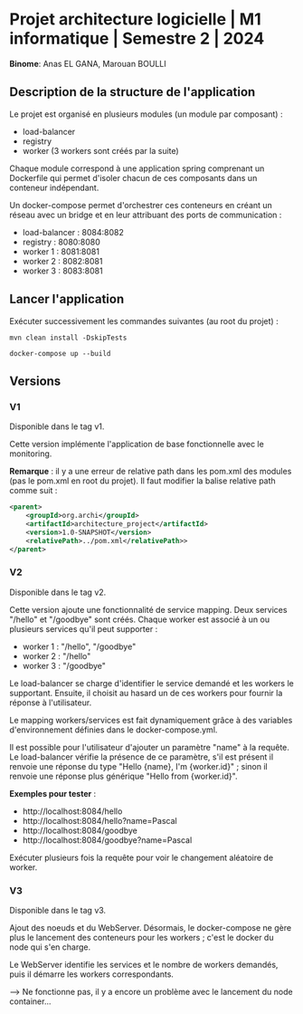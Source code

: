 # Projet architecture logicielle | M1 informatique | Semestre 2 | 2024

**Binome**: Anas EL GANA, Marouan BOULLI

## Description de la structure de l'application

Le projet est organisé en plusieurs modules (un module par composant) : 
- load-balancer
- registry
- worker (3 workers sont créés par la suite)

Chaque module correspond à une application spring comprenant un Dockerfile qui permet d'isoler chacun de ces composants dans un conteneur indépendant.

Un docker-compose permet d'orchestrer ces conteneurs en créant un réseau avec un bridge et en leur attribuant des ports de communication : 
- load-balancer : 8084:8082
- registry : 8080:8080
- worker 1 : 8081:8081
- worker 2 : 8082:8081
- worker 3 : 8083:8081

## Lancer l'application

Exécuter successivement les commandes suivantes (au root du projet) :

```
mvn clean install -DskipTests
```
```
docker-compose up --build
```

## Versions

### V1

Disponible dans le tag v1.

Cette version implémente l'application de base fonctionnelle avec le monitoring.

**Remarque** : il y a une erreur de relative path dans les pom.xml des modules (pas le pom.xml en root du projet). 
Il faut modifier la balise relative path comme suit :  
````xml
<parent>
    <groupId>org.archi</groupId>
    <artifactId>architecture_project</artifactId>
    <version>1.0-SNAPSHOT</version>
    <relativePath>../pom.xml</relativePath>>
</parent>
````

### V2

Disponible dans le tag v2.

Cette version ajoute une fonctionnalité de service mapping. Deux services "/hello" et "/goodbye" sont créés. Chaque worker est associé à un ou plusieurs services qu'il peut supporter : 
- worker 1 : "/hello", "/goodbye"
- worker 2 : "/hello"
- worker 3 : "/goodbye"

Le load-balancer se charge d'identifier le service demandé et les workers le supportant. Ensuite, il choisit au hasard un de ces workers pour fournir la réponse à l'utilisateur.

Le mapping workers/services est fait dynamiquement grâce à des variables d'environnement définies dans le docker-compose.yml.

Il est possible pour l'utilisateur d'ajouter un paramètre "name" à la requête. Le load-balancer vérifie la présence de ce paramètre, s'il est présent il renvoie une réponse du type "Hello {name}, I'm {worker.id}" ; sinon il renvoie une réponse plus générique "Hello from {worker.id}".

**Exemples pour tester** : 
- http://localhost:8084/hello
- http://localhost:8084/hello?name=Pascal
- http://localhost:8084/goodbye
- http://localhost:8084/goodbye?name=Pascal

Exécuter plusieurs fois la requête pour voir le changement aléatoire de worker.


### V3

Disponible dans le tag v3.

Ajout des noeuds et du WebServer. Désormais, le docker-compose ne gère plus le lancement des conteneurs pour les workers ; c'est le docker du node qui s'en charge.

Le WebServer identifie les services et le nombre de workers demandés, puis il démarre les workers correspondants.

--> Ne fonctionne pas, il y a encore un problème avec le lancement du node container...